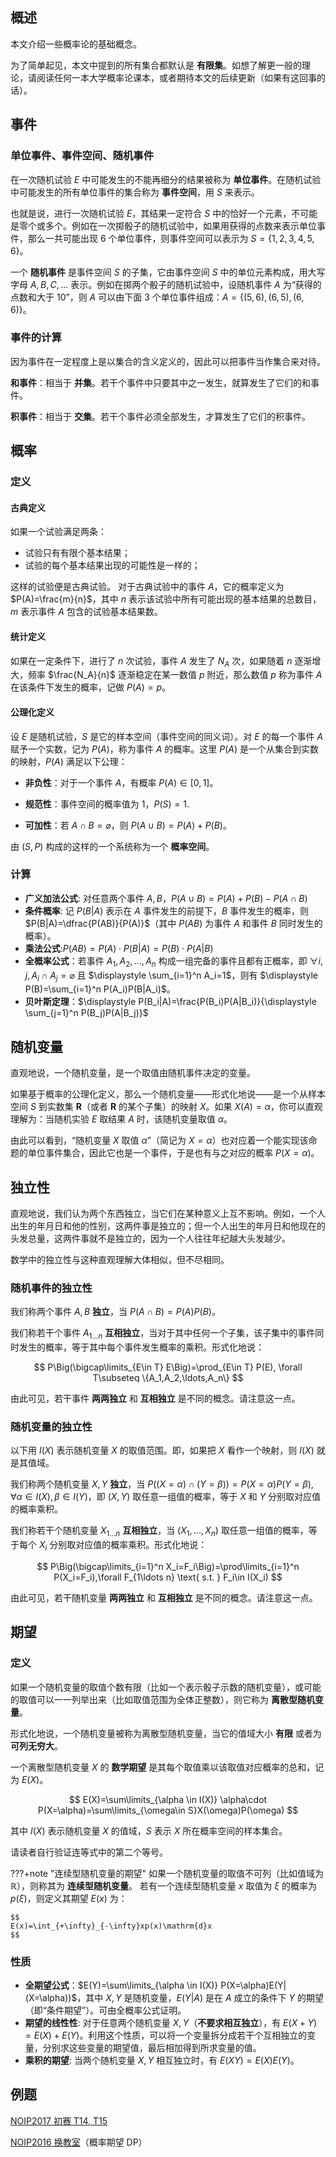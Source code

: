## 概述

本文介绍一些概率论的基础概念。

为了简单起见，本文中提到的所有集合都默认是 **有限集**。如想了解更一般的理论，请阅读任何一本大学概率论课本，或者期待本文的后续更新（如果有这回事的话）。

## 事件

### 单位事件、事件空间、随机事件

在一次随机试验 $E$ 中可能发生的不能再细分的结果被称为 **单位事件**。在随机试验中可能发生的所有单位事件的集合称为 **事件空间**，用 $S$ 来表示。

也就是说，进行一次随机试验 $E$，其结果一定符合 $S$ 中的恰好一个元素，不可能是零个或多个。例如在一次掷骰子的随机试验中，如果用获得的点数来表示单位事件，那么一共可能出现 $6$ 个单位事件，则事件空间可以表示为 $S=\{1,2,3,4,5,6\}$。

一个 **随机事件** 是事件空间 $S$ 的子集，它由事件空间 $S$ 中的单位元素构成，用大写字母 $A, B, C,\ldots$ 表示。例如在掷两个骰子的随机试验中，设随机事件 $A$ 为“获得的点数和大于 $10$”，则 $A$ 可以由下面 $3$ 个单位事件组成：$A = \{ (5,6),(6,5),(6,6)\}$。

### 事件的计算

因为事件在一定程度上是以集合的含义定义的，因此可以把事件当作集合来对待。

**和事件**：相当于 **并集**。若干个事件中只要其中之一发生，就算发生了它们的和事件。

**积事件**：相当于 **交集**。若干个事件必须全部发生，才算发生了它们的积事件。

## 概率

### 定义

#### 古典定义

如果一个试验满足两条：

- 试验只有有限个基本结果；
- 试验的每个基本结果出现的可能性是一样的；

这样的试验便是古典试验。
对于古典试验中的事件 $A$，它的概率定义为 $P(A)=\frac{m}{n}$，其中 $n$ 表示该试验中所有可能出现的基本结果的总数目，$m$ 表示事件 $A$ 包含的试验基本结果数。

#### 统计定义

如果在一定条件下，进行了 $n$ 次试验，事件 $A$ 发生了 $N_A$ 次，如果随着 $n$ 逐渐增大，频率 $\frac{N_A}{n}$ 逐渐稳定在某一数值 $p$ 附近，那么数值 $p$ 称为事件 $A$ 在该条件下发生的概率，记做 $P(A)=p$。

#### 公理化定义

设 $E$ 是随机试验，$S$ 是它的样本空间（事件空间的同义词）。对 $E$ 的每一个事件 $A$ 赋予一个实数，记为 $P(A)$，称为事件 $A$ 的概率。这里 $P(A)$ 是一个从集合到实数的映射，$P(A)$ 满足以下公理：

- **非负性**：对于一个事件 $A$，有概率 $P(A)\in [0,1]$。

- **规范性**：事件空间的概率值为 $1$，$P(S)=1$.

- **可加性**：若 $A\cap B=\varnothing$，则 $P(A\cup B) = P(A)+P(B)$。

由 $(S,P)$ 构成的这样的一个系统称为一个 **概率空间**。

### 计算

- **广义加法公式**: 对任意两个事件 $A,B$，$P(A \cup B)=P(A)+P(B)-P(A\cap B)$
- **条件概率**: 记 $P(B|A)$ 表示在 $A$ 事件发生的前提下，$B$ 事件发生的概率，则 $P(B|A)=\dfrac{P(AB)}{P(A)}$（其中 $P(AB)$ 为事件 $A$ 和事件 $B$ 同时发生的概率）。
- **乘法公式**:$P(AB)=P(A)\cdot P(B|A)=P(B)\cdot P(A|B)$
- **全概率公式**：若事件 $A_1,A_2,\ldots,A_n$ 构成一组完备的事件且都有正概率，即 $\forall i,j, A_i\cap A_j=\varnothing$ 且 $\displaystyle \sum_{i=1}^n A_i=1$，则有 $\displaystyle P(B)=\sum_{i=1}^n P(A_i)P(B|A_i)$。
- **贝叶斯定理**：$\displaystyle P(B_i|A)=\frac{P(B_i)P(A|B_i)}{\displaystyle \sum_{j=1}^n P(B_j)P(A|B_j)}$

## 随机变量

直观地说，一个随机变量，是一个取值由随机事件决定的变量。

如果基于概率的公理化定义，那么一个随机变量——形式化地说——是一个从样本空间 $S$ 到实数集 $\mathbf{R}$（或者 $\mathbf{R}$ 的某个子集）的映射 $X$。如果 $X(A)=\alpha$，你可以直观理解为：当随机实验 $E$ 取结果 $A$ 时，该随机变量取值 $\alpha$。

由此可以看到，“随机变量 $X$ 取值 $\alpha$”（简记为 $X=\alpha$）也对应着一个能实现该命题的单位事件集合，因此它也是一个事件，于是也有与之对应的概率 $P(X=\alpha)$。

## 独立性

直观地说，我们认为两个东西独立，当它们在某种意义上互不影响。例如，一个人出生的年月日和他的性别，这两件事是独立的；但一个人出生的年月日和他现在的头发总量，这两件事就不是独立的，因为一个人往往年纪越大头发越少。

数学中的独立性与这种直观理解大体相似，但不尽相同。

### 随机事件的独立性

我们称两个事件 $A,B$  **独立**，当 $P(A\cap B)=P(A)P(B)$。

我们称若干个事件 $A_{1\ldots n}$ **互相独立**，当对于其中任何一个子集，该子集中的事件同时发生的概率，等于其中每个事件发生概率的乘积。形式化地说：

$$
P\Big(\bigcap\limits_{E\in T} E\Big)=\prod_{E\in T} P(E), \forall T\subseteq \{A_1,A_2,\ldots,A_n\}
$$

由此可见，若干事件 **两两独立** 和 **互相独立** 是不同的概念。请注意这一点。

### 随机变量的独立性

以下用 $I(X)$ 表示随机变量 $X$ 的取值范围。即，如果把 $X$ 看作一个映射，则 $I(X)$ 就是其值域。

我们称两个随机变量 $X,Y$  **独立**，当 $P\big((X=\alpha)\cap(Y=\beta)\big)=P(X=\alpha)P(Y=\beta),\forall \alpha\in I(X),\beta\in I(Y)$，即 $(X,Y)$ 取任意一组值的概率，等于 $X$ 和 $Y$ 分别取对应值的概率乘积。

我们称若干个随机变量 $X_{1\ldots n}$ **互相独立**，当 $(X_1,\ldots,X_n)$ 取任意一组值的概率，等于每个 $X_i$ 分别取对应值的概率乘积。形式化地说：

$$
P\Big(\bigcap\limits_{i=1}^n X_i=F_i\Big)=\prod\limits_{i=1}^n P(X_i=F_i),\forall F_{1\ldots n} \text{ s.t. } F_i\in I(X_i)
$$

由此可见，若干随机变量 **两两独立** 和 **互相独立** 是不同的概念。请注意这一点。

## 期望

### 定义

如果一个随机变量的取值个数有限（比如一个表示骰子示数的随机变量），或可能的取值可以一一列举出来（比如取值范围为全体正整数），则它称为 **离散型随机变量**。

形式化地说，一个随机变量被称为离散型随机变量，当它的值域大小 **有限** 或者为 **可列无穷大**。

一个离散型随机变量 $X$ 的 **数学期望** 是其每个取值乘以该取值对应概率的总和，记为 $E(X)$。

$$
E(X)=\sum\limits_{\alpha \in I(X)} \alpha\cdot P(X=\alpha)=\sum\limits_{\omega\in S}X(\omega)P(\omega)
$$

其中 $I(X)$ 表示随机变量 $X$ 的值域，$S$ 表示 $X$ 所在概率空间的样本集合。

请读者自行验证连等式中的第二个等号。

???+note "连续型随机变量的期望"
    如果一个随机变量的取值不可列（比如值域为 $\mathbb{R}$），则称其为 **连续型随机变量**。
    若有一个连续型随机变量 $x$ 取值为 $\xi$ 的概率为 $p(\xi)$，则定义其期望 $E(x)$ 为：
    
    $$
    E(x)=\int_{+\infty}_{-\infty}xp(x)\mathrm{d}x
    $$

### 性质

- **全期望公式**：$E(Y)=\sum\limits_{\alpha \in I(X)} P(X=\alpha)E(Y|(X=\alpha))$，其中 $X,Y$ 是随机变量，$E(Y|A)$ 是在 $A$ 成立的条件下 $Y$ 的期望（即“条件期望”）。可由全概率公式证明。
- **期望的线性性**: 对于任意两个随机变量 $X,Y$（**不要求相互独立**），有 $E(X+Y)=E(X)+E(Y)$。利用这个性质，可以将一个变量拆分成若干个互相独立的变量，分别求这些变量的期望值，最后相加得到所求变量的值。
- **乘积的期望**: 当两个随机变量 $X,Y$ 相互独立时，有 $E(XY)=E(X)E(Y)$。

## 例题

[NOIP2017 初赛 T14, T15](https://ti.luogu.com.cn/problemset/1022)

[NOIP2016 换教室](https://uoj.ac/problem/262)（概率期望 DP）
